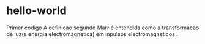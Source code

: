 # hello-world
Primer codigo
A definicao  segundo  Marr é entendida como a transformacao de luz(a energia electromagnetica) em inpulsos electromagneticos .
